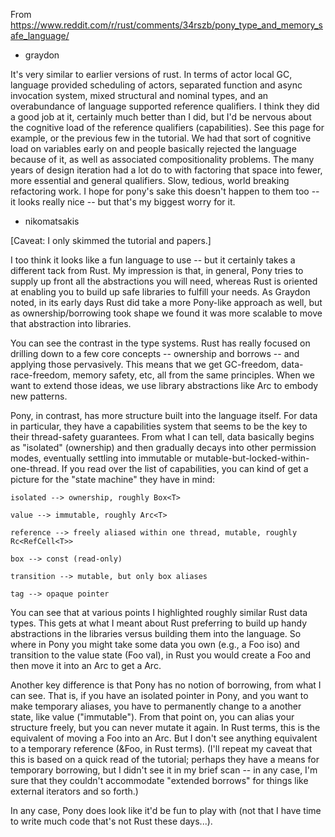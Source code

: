 From https://www.reddit.com/r/rust/comments/34rszb/pony_type_and_memory_safe_language/

- graydon

It's very similar to earlier versions of rust. In terms of actor local GC, language provided scheduling of actors, separated function and async invocation system, mixed structural and nominal types, and an overabundance of language supported reference qualifiers. I think they did a good job at it, certainly much better than I did, but I'd be nervous about the cognitive load of the reference qualifiers (capabilities). See this page for example, or the previous few in the tutorial. We had that sort of cognitive load on variables early on and people basically rejected the language because of it, as well as associated compositionality problems. The many years of design iteration had a lot do to with factoring that space into fewer, more essential and general qualifiers. Slow, tedious, world breaking refactoring work. I hope for pony's sake this doesn't happen to them too -- it looks really nice -- but that's my biggest worry for it.

- nikomatsakis

[Caveat: I only skimmed the tutorial and papers.]

I too think it looks like a fun language to use -- but it certainly takes a different tack from Rust. My impression is that, in general, Pony tries to supply up front all the abstractions you will need, whereas Rust is oriented at enabling you to build up safe libraries to fulfill your needs. As Graydon noted, in its early days Rust did take a more Pony-like approach as well, but as ownership/borrowing took shape we found it was more scalable to move that abstraction into libraries.

You can see the contrast in the type systems. Rust has really focused on drilling down to a few core concepts -- ownership and borrows -- and applying those pervasively. This means that we get GC-freedom, data-race-freedom, memory safety, etc, all from the same principles. When we want to extend those ideas, we use library abstractions like Arc<T> to embody new patterns.

Pony, in contrast, has more structure built into the language itself. For data in particular, they have a capabilities system that seems to be the key to their thread-safety guarantees. From what I can tell, data basically begins as "isolated" (ownership) and then gradually decays into other permission modes, eventually settling into immutable or mutable-but-locked-within-one-thread. If you read over the list of capabilities, you can kind of get a picture for the "state machine" they have in mind:

    isolated --> ownership, roughly Box<T>

    value --> immutable, roughly Arc<T>

    reference --> freely aliased within one thread, mutable, roughly Rc<RefCell<T>>

    box --> const (read-only)

    transition --> mutable, but only box aliases

    tag --> opaque pointer

You can see that at various points I highlighted roughly similar Rust data types. This gets at what I meant about Rust preferring to build up handy abstractions in the libraries versus building them into the language. So where in Pony you might take some data you own (e.g., a Foo iso) and transition to the value state (Foo val), in Rust you would create a Foo and then move it into an Arc to get a Arc<Foo>.

Another key difference is that Pony has no notion of borrowing, from what I can see. That is, if you have an isolated pointer in Pony, and you want to make temporary aliases, you have to permanently change to a another state, like value ("immutable"). From that point on, you can alias your structure freely, but you can never mutate it again. In Rust terms, this is the equivalent of moving a Foo into an Arc<Foo>. But I don't see anything equivalent to a temporary reference (&Foo, in Rust terms). (I'll repeat my caveat that this is based on a quick read of the tutorial; perhaps they have a means for temporary borrowing, but I didn't see it in my brief scan -- in any case, I'm sure that they couldn't accommodate "extended borrows" for things like external iterators and so forth.)

In any case, Pony does look like it'd be fun to play with (not that I have time to write much code that's not Rust these days...).
